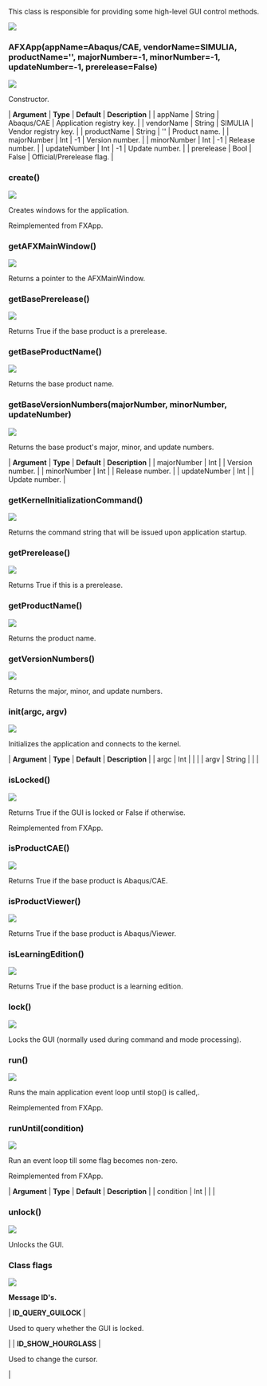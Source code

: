 This class is responsible for providing some high-level GUI control methods.

![](https://help.3ds.com/2023/English/DSSIMULIA_Established/SIMACAERefImages/gui-afxapp.png)

### AFXApp(appName=Abaqus/CAE, vendorName=SIMULIA, productName='', majorNumber=-1, minorNumber=-1, updateNumber=-1, prerelease=False)  
![](https://help.3ds.com/2023/English/DSSIMULIA_Established/IconsReference/butix_top_wline.png)

Constructor.

| **Argument** | **Type** | **Default** | **Description** |
| appName | String | Abaqus/CAE | Application registry key. |
| vendorName | String | SIMULIA | Vendor registry key. |
| productName | String | '' | Product name. |
| majorNumber | Int | -1 | Version number. |
| minorNumber | Int | -1 | Release number. |
| updateNumber | Int | -1 | Update number. |
| prerelease | Bool | False | Official/Prerelease flag. |

### create()  
![](https://help.3ds.com/2023/English/DSSIMULIA_Established/IconsReference/butix_top_wline.png)

Creates windows for the application.

Reimplemented from FXApp.

### getAFXMainWindow()  
![](https://help.3ds.com/2023/English/DSSIMULIA_Established/IconsReference/butix_top_wline.png)

Returns a pointer to the AFXMainWindow.

### getBasePrerelease()  
![](https://help.3ds.com/2023/English/DSSIMULIA_Established/IconsReference/butix_top_wline.png)

Returns True if the base product is a prerelease.

### getBaseProductName()  
![](https://help.3ds.com/2023/English/DSSIMULIA_Established/IconsReference/butix_top_wline.png)

Returns the base product name.

### getBaseVersionNumbers(majorNumber, minorNumber, updateNumber)  
![](https://help.3ds.com/2023/English/DSSIMULIA_Established/IconsReference/butix_top_wline.png)

Returns the base product's major, minor, and update numbers.

| **Argument** | **Type** | **Default** | **Description** |
| majorNumber | Int |   | Version number. |
| minorNumber | Int |   | Release number. |
| updateNumber | Int |   | Update number. |

### getKernelInitializationCommand()  
![](https://help.3ds.com/2023/English/DSSIMULIA_Established/IconsReference/butix_top_wline.png)

Returns the command string that will be issued upon application startup.

### getPrerelease()  
![](https://help.3ds.com/2023/English/DSSIMULIA_Established/IconsReference/butix_top_wline.png)

Returns True if this is a prerelease.

### getProductName()  
![](https://help.3ds.com/2023/English/DSSIMULIA_Established/IconsReference/butix_top_wline.png)

Returns the product name.

### getVersionNumbers()  
![](https://help.3ds.com/2023/English/DSSIMULIA_Established/IconsReference/butix_top_wline.png)

Returns the major, minor, and update numbers.

### init(argc, argv)  
![](https://help.3ds.com/2023/English/DSSIMULIA_Established/IconsReference/butix_top_wline.png)

Initializes the application and connects to the kernel.

| **Argument** | **Type** | **Default** | **Description** |
| argc | Int |   |   |
| argv | String |   |   |

### isLocked()  
![](https://help.3ds.com/2023/English/DSSIMULIA_Established/IconsReference/butix_top_wline.png)

Returns True if the GUI is locked or False if otherwise.

Reimplemented from FXApp.

### isProductCAE()  
![](https://help.3ds.com/2023/English/DSSIMULIA_Established/IconsReference/butix_top_wline.png)

Returns True if the base product is Abaqus/CAE.

### isProductViewer()  
![](https://help.3ds.com/2023/English/DSSIMULIA_Established/IconsReference/butix_top_wline.png)

Returns True if the base product is Abaqus/Viewer.

### isLearningEdition()  
![](https://help.3ds.com/2023/English/DSSIMULIA_Established/IconsReference/butix_top_wline.png)

Returns True if the base product is a learning edition.

### lock()  
![](https://help.3ds.com/2023/English/DSSIMULIA_Established/IconsReference/butix_top_wline.png)

Locks the GUI (normally used during command and mode processing).

### run()  
![](https://help.3ds.com/2023/English/DSSIMULIA_Established/IconsReference/butix_top_wline.png)

Runs the main application event loop until stop() is called,.

Reimplemented from FXApp.

### runUntil(condition)  
![](https://help.3ds.com/2023/English/DSSIMULIA_Established/IconsReference/butix_top_wline.png)

Run an event loop till some flag becomes non-zero.

Reimplemented from FXApp.

| **Argument** | **Type** | **Default** | **Description** |
| condition | Int |   |   |

### unlock()  
![](https://help.3ds.com/2023/English/DSSIMULIA_Established/IconsReference/butix_top_wline.png)

Unlocks the GUI.

### Class flags  
![](https://help.3ds.com/2023/English/DSSIMULIA_Established/IconsReference/butix_top_wline.png)


**Message ID's.**

| **ID\_QUERY\_GUILOCK** | 

Used to query whether the GUI is locked.

 |
| **ID\_SHOW\_HOURGLASS** | 

Used to change the cursor.

 |